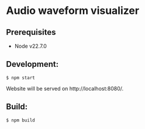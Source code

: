 # Audio waveform visualizer

## Prerequisites

- Node v22.7.0


## Development:

```
$ npm start
```

Website will be served on http://localhost:8080/.

## Build:

```
$ npm build
```
